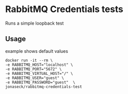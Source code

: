 # RabbitMQ Credentials tests

Runs a simple loopback test

## Usage

example shows default values

```
docker run -it --rm \
-e RABBITMQ_HOST="localhost" \
-e RABBITMQ_PORT="5672" \
-e RABBITMQ_VIRTUAL_HOST="/" \
-e RABBITMQ_USER="guest" \
-e RABBITMQ_PASSWORD="guest"  \
jonaseck/rabbitmq-credentials-test
```